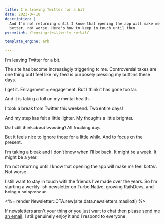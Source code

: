 ```yaml
---
title: I'm leaving Twitter for a bit
date: 2023-04-10
description: |
  And I’m not returning until I know that opening the app will make me feel
  better, not worse. Here's how to keep in touch until then.
permalink: /leaving-twitter-for-a-bit/

template_engine: erb

---
```


I’m leaving Twitter for a bit.

The site has become increasingly triggering to me. Controversial takes are one thing but I feel like my feed is purposely pressing my buttons these days.

I get it. Enragement = engagement. But I think it has gone too far.

And it is taking a toll on my mental health.

I took a break from Twitter this weekend. Two entire days!

And my step has felt a little lighter. My thoughts a little brighter.

Do I still think about tweeting? All freaking day.

But it feels nice to ignore those for a little while. And to focus on the present.

I’m taking a break and I don’t know when I’ll be back. It might be a week. It might be a year.

I’m not returning until I know that opening the app will make me feel *better*. Not worse.

I still want to stay in touch with the friends I’ve made over the years. So I’m starting a weekly-ish newsletter on Turbo Native, growing RailsDevs, and being a solopreneur.

<div class="not-prose">
  <%= render Newsletter::CTA.new(site.data.newsletters.masilotti) %>
</div>

If newsletters aren't your thing or you just want to chat then please [send me an email](mailto:joe@masilotti.com). I still genuinely enjoy it and I respond to everyone.
